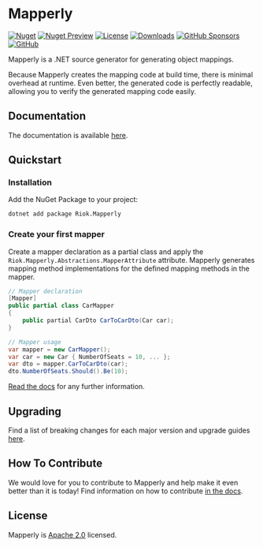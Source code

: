 # Mapperly

[![Nuget](https://img.shields.io/nuget/v/Riok.Mapperly?style=flat-square)](https://www.nuget.org/packages/Riok.Mapperly/)
[![Nuget Preview](https://img.shields.io/nuget/vpre/Riok.Mapperly?style=flat-square&label=nuget%20preview)](https://www.nuget.org/packages/Riok.Mapperly/)
[![License](https://img.shields.io/github/license/riok/mapperly?style=flat-square)](https://github.com/riok/mapperly/blob/main/LICENSE)
[![Downloads](https://img.shields.io/nuget/dt/riok.mapperly?style=flat-square)](https://www.nuget.org/packages/Riok.Mapperly/)
[![GitHub Sponsors](https://img.shields.io/github/sponsors/riok)](https://github.com/sponsors/riok)
[![GitHub](https://img.shields.io/badge/-source-181717.svg?logo=GitHub)](https://github.com/riok/mapperly)


Mapperly is a .NET source generator for generating object mappings.

Because Mapperly creates the mapping code at build time, there is minimal overhead at runtime.
Even better, the generated code is perfectly readable, allowing you to verify the generated mapping code easily.

## Documentation

The documentation is available [here](https://mapperly.riok.app/docs/getting-started/installation).

## Quickstart

### Installation

Add the NuGet Package to your project:
```bash
dotnet add package Riok.Mapperly
```

### Create your first mapper

Create a mapper declaration as a partial class
and apply the `Riok.Mapperly.Abstractions.MapperAttribute` attribute.
Mapperly generates mapping method implementations for the defined mapping methods in the mapper.

```c#
// Mapper declaration
[Mapper]
public partial class CarMapper
{
    public partial CarDto CarToCarDto(Car car);
}

// Mapper usage
var mapper = new CarMapper();
var car = new Car { NumberOfSeats = 10, ... };
var dto = mapper.CarToCarDto(car);
dto.NumberOfSeats.Should().Be(10);
```

[Read the docs](https://mapperly.riok.app/docs/getting-started/installation) for any further information.

## Upgrading

Find a list of breaking changes for each major version and upgrade guides [here](https://mapperly.riok.app/docs/category/upgrading/).

## How To Contribute

We would love for you to contribute to Mapperly and help make it even better than it is today!
Find information on how to contribute [in the docs](https://mapperly.riok.app/docs/contributing/).

## License

Mapperly is [Apache 2.0](https://github.com/riok/mapperly/blob/main/LICENSE) licensed.
